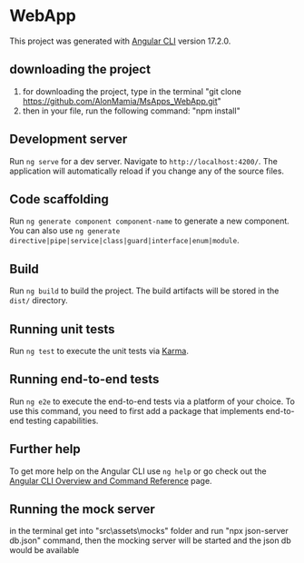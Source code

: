 # WebApp

This project was generated with [Angular CLI](https://github.com/angular/angular-cli) version 17.2.0.


## downloading the project
1. for downloading the project, type in the terminal "git clone https://github.com/AlonMamia/MsApps_WebApp.git"
2. then in your file, run the following command: "npm install"

## Development server

Run `ng serve` for a dev server. Navigate to `http://localhost:4200/`. The application will automatically reload if you change any of the source files.

## Code scaffolding

Run `ng generate component component-name` to generate a new component. You can also use `ng generate directive|pipe|service|class|guard|interface|enum|module`.

## Build

Run `ng build` to build the project. The build artifacts will be stored in the `dist/` directory.

## Running unit tests

Run `ng test` to execute the unit tests via [Karma](https://karma-runner.github.io).

## Running end-to-end tests

Run `ng e2e` to execute the end-to-end tests via a platform of your choice. To use this command, you need to first add a package that implements end-to-end testing capabilities.

## Further help

To get more help on the Angular CLI use `ng help` or go check out the [Angular CLI Overview and Command Reference](https://angular.io/cli) page.

## Running the mock server
in the terminal get into "src\assets\mocks" folder and run "npx json-server db.json" command, then the mocking server will be started and the json db would be available

